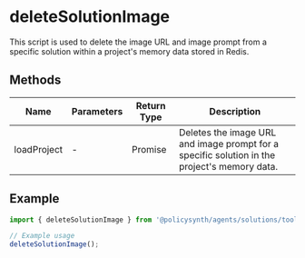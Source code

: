 # deleteSolutionImage

This script is used to delete the image URL and image prompt from a specific solution within a project's memory data stored in Redis.

## Methods

| Name       | Parameters        | Return Type | Description                 |
|------------|-------------------|-------------|-----------------------------|
| loadProject | -                | Promise<void> | Deletes the image URL and image prompt for a specific solution in the project's memory data. |

## Example

```typescript
import { deleteSolutionImage } from '@policysynth/agents/solutions/tools/deleteSolutionImage.js';

// Example usage
deleteSolutionImage();
```